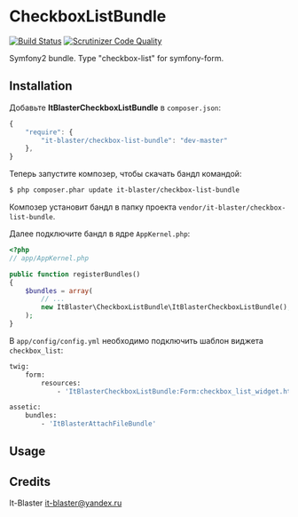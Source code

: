 CheckboxListBundle
====================

[![Build Status](https://scrutinizer-ci.com/g/it-blaster/checkbox-list-bundle/badges/build.png?b=master)](https://scrutinizer-ci.com/g/it-blaster/checkbox-list-bundle/build-status/master) [![Scrutinizer Code Quality](https://scrutinizer-ci.com/g/it-blaster/checkbox-list-bundle/badges/quality-score.png?b=master)](https://scrutinizer-ci.com/g/it-blaster/checkbox-list-bundle/?branch=master)

Symfony2 bundle. Type "checkbox-list" for symfony-form.

Installation
------------

Добавьте <b>ItBlasterCheckboxListBundle</b> в `composer.json`:

```js
{
    "require": {
        "it-blaster/checkbox-list-bundle": "dev-master"
	},
}
```

Теперь запустите композер, чтобы скачать бандл командой:

``` bash
$ php composer.phar update it-blaster/checkbox-list-bundle
```

Композер установит бандл в папку проекта `vendor/it-blaster/checkbox-list-bundle`.

Далее подключите бандл в ядре `AppKernel.php`:

``` php
<?php
// app/AppKernel.php

public function registerBundles()
{
    $bundles = array(
        // ...
        new ItBlaster\CheckboxListBundle\ItBlasterCheckboxListBundle(),
    );
}
```

В `app/config/config.yml` необходимо подключить шаблон виджета `checkbox_list`:
``` bash
twig:
    form:
        resources:
            - 'ItBlasterCheckboxListBundle:Form:checkbox_list_widget.html.twig'

assetic:
    bundles:
        - 'ItBlasterAttachFileBundle'
```

Usage
-------



Credits
-------

It-Blaster <it-blaster@yandex.ru>